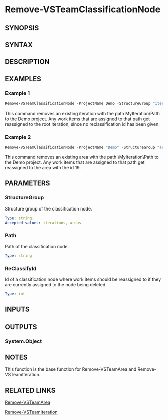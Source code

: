 <!-- #include "./common/header.md" -->

# Remove-VSTeamClassificationNode

## SYNOPSIS

<!-- #include "./synopsis/Remove-VSTeamClassificationNode.md" -->

## SYNTAX

## DESCRIPTION

<!-- #include "./synopsis/Remove-VSTeamClassificationNode.md" -->

## EXAMPLES

### Example 1

```powershell
Remove-VSTeamClassificationNode -ProjectName Demo -StructureGroup "iterations" -Path "\MyIteration\Path"
```

This command removes an existing iteration with the path MyIteration/Path to the Demo project. Any work items that are assigned to that path get reassigned to the root iteration, since no reclassification id has been given.

### Example 2

```powershell
Remove-VSTeamClassificationNode -ProjectName "Demo" -StructureGroup "areas" -Path "\MyIteration\Path" -ReClassifyId 19
```

This command removes an existing area with the path \MyIteration\Path to the Demo project. Any work items that are assigned to that path get reassigned to the area with the id 19.

## PARAMETERS

### StructureGroup

Structure group of the classification node.

```yaml
Type: string
Accepted values: iterations, areas
```

### Path

Path of the classification node.

```yaml
Type: string
```

### ReClassifyId

Id of a classification node where work items should be reassigned to if they are currently assigned to the node being deleted.

```yaml
Type: int
```

<!-- #include "./params/projectName.md" -->

<!-- #include "./params/forcegroup.md" -->

## INPUTS

## OUTPUTS

### System.Object

## NOTES

This function is the base function for Remove-VSTeamArea and Remove-VSTeamIteration.

<!-- #include "./common/prerequisites.md" -->

## RELATED LINKS



[Remove-VSTeamArea](Remove-VSTeamArea.md)

[Remove-VSTeamIteration](Remove-VSTeamIteration.md)
